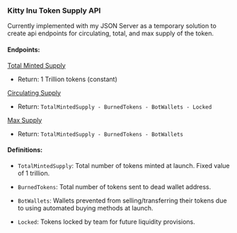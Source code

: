 
### Kitty Inu Token Supply API

Currently implemented with my JSON Server as a temporary solution to create api endpoints for circulating, total, and max supply of the token.

#### Endpoints:

[Total Minted Supply](https://my-json-server.typicode.com/KittyInu/token-supply/total)

- Return: 1 Trillion tokens (constant)

[Circulating Supply](https://my-json-server.typicode.com/KittyInu/token-supply/circulating)

- Return: `TotalMintedSupply - BurnedTokens - BotWallets - Locked`

[Max Supply](https://my-json-server.typicode.com/KittyInu/token-supply/circulating)

- Return: `TotalMintedSupply - BurnedTokens - BotWallets`

#### Definitions:

- `TotalMintedSupply`: Total number of tokens minted at launch. Fixed value of 1 trillion. 

- `BurnedTokens`: Total number of tokens sent to dead wallet address. 

- `BotWallets`: Wallets prevented from selling/transferring their tokens due to using automated buying methods at launch. 

- `Locked`: Tokens locked by team for future liquidity provisions. 